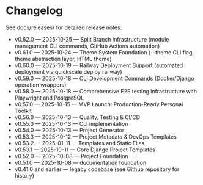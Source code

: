 # Changelog

See docs/releases/ for detailed release notes.

- v0.62.0 — 2025-10-25 — Split Branch Infrastructure (module management CLI commands, GitHub Actions automation)
- v0.61.0 — 2025-10-24 — Theme System Foundation (--theme CLI flag, theme abstraction layer, HTML theme)
- v0.60.0 — 2025-10-19 — Railway Deployment Support (automated deployment via quickscale deploy railway)
- v0.59.0 — 2025-10-18 — CLI Development Commands (Docker/Django operation wrappers)
- v0.58.0 — 2025-10-18 — Comprehensive E2E testing infrastructure with Playwright and PostgreSQL
- v0.57.0 — 2025-10-15 — MVP Launch: Production-Ready Personal Toolkit
- v0.56.0 — 2025-10-13 — Quality, Testing & CI/CD
- v0.55.0 — 2025-10-13 — CLI implementation
- v0.54.0 — 2025-10-13 — Project Generator
- v0.53.3 — 2025-10-12 — Project Metadata & DevOps Templates
- v0.53.2 — 2025-01-11 — Templates and Static Files
- v0.53.1 — 2025-10-11 — Core Django Project Templates
- v0.52.0 — 2025-10-08 — Project Foundation
- v0.51.0 — 2025-10-08 — documentation foundation
- v0.41.0 and earlier — legacy codebase (see Github repository for history)